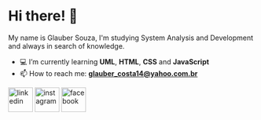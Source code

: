 # Hi there! 🤟


My name is Glauber Souza, I'm studying System Analysis and Development and always in search of knowledge.

- 💻 I’m currently learning **UML**, **HTML**, **CSS** and **JavaScript**
- 📫 How to reach me: **glauber_costa14@yahoo.com.br**

<a href="https://www.linkedin.com/in/glauber-souza-30253795/" target="_blank"><img src="https://github.com/glaubercsouza/glaubercsouza/blob/main/images/sociallinkedin_member_30.ico" alt="linkedin" width="50"/></a>
<a href="https://www.instagram.com/glauber.csouza/"><img src="https://github.com/glaubercsouza/glaubercsouza/blob/main/images/social_instagram_3.ico" alt="instagram" width="50"/></a>
<a href="https://www.facebook.com/glaubercsouza//"><img src="https://github.com/glaubercsouza/glaubercsouza/blob/main/images/facebookblacksocialbuttoncircle_79771.ico" alt="facebook" width="50"/></a>



<!--
**glaubercsouza/glaubercsouza** is a ✨ _special_ ✨ repository because its `README.md` (this file) appears on your GitHub profile.

Here are some ideas to get you started:

- 🔭 I’m currently working on ...
- 🌱 I’m currently learning ...
- 👯 I’m looking to collaborate on ...
- 🤔 I’m looking for help with ...
- 💬 Ask me about ...
- 📫 How to reach me: ...
- 😄 Pronouns: ...
- ⚡ Fun fact: ...
-->



